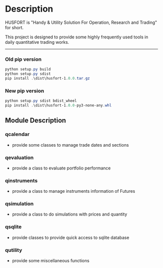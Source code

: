 # Description

HUSFORT is "Handy & Utility Solution For Operation, Research and Trading" for short.

This project is designed to provide some highly frequently used tools in daily quantitative trading works.

---

### Old pip version

```powershell
python setup.py build
python setup.py sdist
pip install .\dist\husfort-1.0.0.tar.gz
```

### New pip version

```powershell
python setup.py sdist bdist_wheel
pip install .\dist\husfort-1.0.0-py3-none-any.whl
```

## Module Description

### qcalendar

+ provide some classes to manage trade dates and sections

### qevaluation

+ provide a class to evaluate portfolio performance

### qinstruments

+ provide a class to manage instruments information of Futures

### qsimulation

+ provide a class to do simulations with prices and quantity

### qsqlite

+ provide classes to provide quick access to sqlite database

### qutility

+ provide some miscellaneous functions
